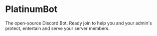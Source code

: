 # PlatinumBot
The open-source Discord Bot. Ready join to help you and your admin's protect, entertain and serve your server members.
